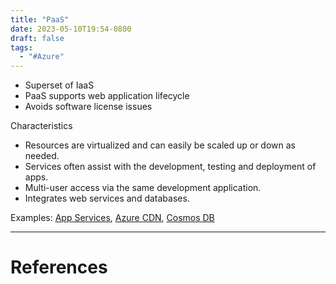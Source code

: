 ```yaml
---
title: "PaaS"
date: 2023-05-10T19:54-0800
draft: false
tags: 
  - "#Azure"
---
```


- Superset of IaaS
- PaaS supports web application lifecycle
- Avoids software license issues

Characteristics
- Resources are virtualized and can easily be scaled up or down as needed.
- Services often assist with the development, testing and deployment of apps.
- Multi-user access via the same development application.
- Integrates web services and databases.

Examples: [App Services](/notes/computer/microsoft/azure/app-services), [Azure CDN](/notes/), [Cosmos DB](/notes/)

---
# References
